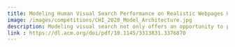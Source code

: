 ```yaml
---
title: Modeling Human Visual Search Performance on Realistic Webpages Using Analytical and Deep Learning Methods (CHI2020)
image: /images/competitions/CHI_2020_Model_Architecture.jpg
description: Modeling visual search not only offers an opportunity to predict the usability of an interface before actually testing it on real users, but also advances scientific understanding about human behavior. In this work, we first conduct a set of analyses on a large-scale dataset of visual search tasks on realistic webpages. We then present a deep neural network that learns to predict the scannability of webpage content, i.e., how easy it is for a user to find a specific target. Our model leverages both heuristic-based features such as target size and unstructured features such as raw image pixels. This approach allows us to model complex interactions that might be involved in a realistic visual search task, which can not be easily achieved by traditional analytical models. We analyze the model behavior to offer our insights into how the salience map learned by the model aligns with human intuition and how the learned semantic representation of each target type relates to its visual search performance.
link : https://dl.acm.org/doi/pdf/10.1145/3313831.3376870
---
```

